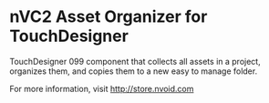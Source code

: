 # nVC2 Asset Organizer for TouchDesigner
TouchDesigner 099 component that collects all assets in a project, organizes them, and copies them to a new easy to manage folder.

For more information, visit http://store.nvoid.com
